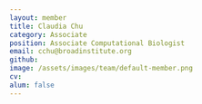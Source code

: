 ```yaml
---
layout: member
title: Claudia Chu
category: Associate
position: Associate Computational Biologist
email: cchu@broadinstitute.org
github: 
image: /assets/images/team/default-member.png
cv:
alum: false
---
```


